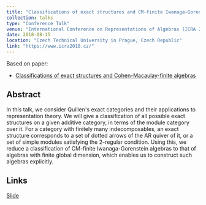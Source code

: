 ```yaml
---
title: "Classifications of exact structures and CM-finite Iwanaga-Gorenstein algebras"
collection: talks
type: "Conference Talk"
venue: "International Conference on Representations of Algebras (ICRA 2018)"
date: 2018-08-15
location: "Czech Technical University in Prague, Czech Republic"
link: "https://www.icra2018.cz/"
---
```


Based on paper:
- [Classifications of exact structures and Cohen-Macaulay-finite algebras](/papers/exact-str)

## Abstract
In this talk, we consider Quillen's exact categories and their applications to representation theory. We will give a classification of all possible exact structures on a given additive category, in terms of the module category over it. For a category with finitely many indecomposables, an exact structure corresponds to a set of dotted arrows of the AR quiver of it, or a set of simple modules satisfying the 2-regular condition. Using this, we reduce a classification of CM-finite Iwanaga-Gorenstein algebras to that of algebras with finite global dimension, which enables us to construct such algebras explicitly.

## Links
[Slide](\files\ICRA2018.pdf)
